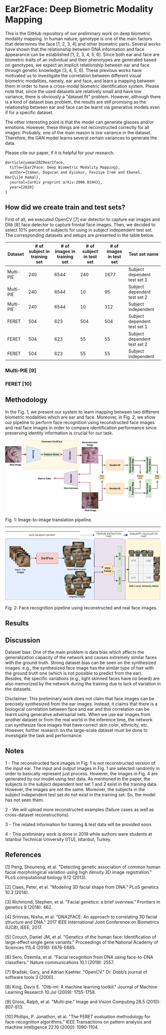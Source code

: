# Ear2Face: Deep Biometric Modality Mapping

This is the GitHub repository of our preliminary work on deep biometric modality mapping. In human nature, genotype is one of the main factors that determines the face [1, 2, 3, 4] and other biometric parts. Several works have shown that the relationship between DNA information and face appearance can be established [1, 2, 3, 4, 5, 6]. Since both ear and face are biometric traits of an individual and their phenotypes are generated based on genotypes, we expect an implicit relationship between ear and face through genetic knowledge [3, 4, 5, 6]. These previous works have motivated us to investigate the correlation between different visual biometric modalities, namely, ear and face, and learn a mapping between them in order to have a cross-modal biometric identification system. Please note that, since the used datasets are relatively small and have low variance, there is obviously a "dataset fit" problem. However, although there is a kind of dataset bias problem, the results are still promising as the relationship between ear and face can be learnt via generative models even if for a specific dataset.

The other interesting point is that the model can generate glasses and/or emotions. However, these things are not reconstructed correctly for all images. Probably, one of the main reason is low variance in the dataset. Therefore, the GAN model learns several certain variances to generate the data.

Please cite our paper, if it is helpful for your research.

```
@article{yaman2020ear2face,
  title={Ear2Face: Deep Biometric Modality Mapping},
  author={Yaman, Dogucan and Eyiokur, Fevziye Irem and Ekenel, Haz{\i}m Kemal},
  journal={arXiv preprint arXiv:2006.01943},
  year={2020}
}
```

## How did we create train and test sets?

First of all, we executed OpenCV [7] ear detector to capture ear images and Dlib [8] face detector to capture frontal face images. Then, we decided to select 10% percent of subjects for using in subject independent test set. The corresponding datasets and setups are presented in the table below.

Dataset | # of subject in training set | # of images in training set | # of subject in test set | # of images in test set | Test set name 
--- | --- | --- | --- | --- | --- 
Multi-PIE | 240 | 6544 | 240 | 1677 | Subject dependent test set 1
Multi-PIE | 240 | 6544 | 10 | 95 | Subject dependent test set 2
Multi-PIE | 240 | 6544 | 10 | 312 | Subject independent
FERET | 504 | 623 | 504 | 504 | Subject dependent test set 1 
FERET | 504 | 623 | 55 | 55 | Subject dependent test set 2
FERET | 504 | 623 | 55 | 55 | Subject independent 

### Multi-PIE [9]

### FERET [10]

## Methodology

In the Fig. 1, we present our system to learn mapping between two different biometric modalities which are ear and face. Moreover, in Fig. 2, we show our pipeline to perform face recognition using reconstructed face images and real face images in order to compare identification performance since preserving identity information is crucial for our task.

![picture](images/model3.png)

Fig. 1: Image-to-image translation pipeline.

------

![picture](images/test_setup_ear2face.png)

Fig. 2: Face recognition pipeline using reconstructed and real face images.

## Results

## Discussion

Dataset bias: One of the main problem is data bias which affects the generalization capacity of the network and causes extremely similar faces with the ground truth. Strong dataset bias can be seen on the synthesized images. e.g., the synthesized face image has the similar type of hair with the ground truth one (which is not possible to predict from the ear). Besides, the specific variations (e.g., light skinned faces have no beard) are also memorized by the network during the training due to lack of variation in the datasets.

Disclaimer: This preliminary work does not claim that face images can be precisely synthesized from the ear images. Instead, it claims that there is a biological correlation between face and ear and this correlation can be learnt using generative adversarial nets. When we use ear images from another dataset or from the real world in the inference time, the network can synthesize face images that have correct skin color, ethnicity, etc. However, further research on the large-scale dataset must be done to investigate the task and performance.

## Notes

1 - The reconstructed face images in Fig. 1 is not reconstructed version of the input ear. The input and output images in Fig. 1 are selected randomly in order to basically represent just process. However, the images in Fig. 4 are generated by our model using test data. As mentioned in the paper, the subjects in the subject dependent test set 1 and 2 exist in the training data. However, the images are not the same. Moreover, the subjects in the subject independent test set do not exist in the training set. So, the model has not seen them.

2 - We will upload more reconstructed examples (failure cases as well as cross-dataset reconstructions).

3 - The related information for training & test data will be provided soon.

4 - This preliminary work is done in 2019 while authors were students at Istanbul Technical University (ITU), Istanbul, Turkey.

## References

[1] Peng, Shouneng, et al. "Detecting genetic association of common human facial morphological variation using high density 3D image registration." PLoS computational biology 9.12 (2013).

[2] Claes, Peter, et al. "Modeling 3D facial shape from DNA." PLoS genetics 10.3 (2014).

[3] Richmond, Stephen, et al. "Facial genetics: a brief overview." Frontiers in genetics 9 (2018): 462.

[4] Srinivas, Nisha, et al. "DNA2FACE: An approach to correlating 3D facial structure and DNA." 2017 IEEE International Joint Conference on Biometrics (IJCB), IEEE, 2017.

[5] Crouch, Daniel JM, et al. "Genetics of the human face: Identification of large-effect single gene variants." Proceedings of the National Academy of Sciences 115.4 (2018): E676-E685.

[6] Sero, Dzemila, et al. "Facial recognition from DNA using face-to-DNA classifiers." Nature communications 10.1 (2019): 2557.

[7] Bradski, Gary, and Adrian Kaehler. "OpenCV." Dr. Dobb’s journal of software tools 3 (2000).

[8] King, Davis E. "Dlib-ml: A machine learning toolkit." Journal of Machine Learning Research 10.Jul (2009): 1755-1758.

[9] Gross, Ralph, et al. "Multi-pie." Image and Vision Computing 28.5 (2010): 807-813.

[10] Phillips, P. Jonathon, et al. "The FERET evaluation methodology for face-recognition algorithms." IEEE Transactions on pattern analysis and machine intelligence 22.10 (2000): 1090-1104.
